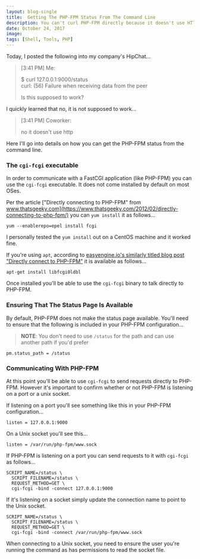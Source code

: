 ```yaml
---
layout: blog-single
title:  Getting The PHP-FPM Status From The Command Line
description: You can't curl PHP-FPM directly because it doesn't use HTTP. Here I outline how you _can_ talk directly to PHP-FPM.
date: October 24, 2017
image:
tags: [Shell, Tools, PHP]
---
```


Today, I posted the following into my company's HipChat...

> [3:41 PM] Me:
>
> 
> $ curl 127.0.0.1:9000/status<br>
> curl: (56) Failure when receiving data from the peer
>
>
> Is this supposed to work?

I quickly learned that no, it is not supposed to work...

> [3:41 PM] Coworker:
>
> no it doesn't use http

Here I'll go into details on how you can get the PHP-FPM status from the command line. 

<!-- excerpt_separator -->

### The `cgi-fcgi` executable

In order to communicate with a FastCGI application (like PHP-FPM) you can use the `cgi-fcgi` executable. It does not come installed by default on most OSes.

Per the article ["Directly connecting to PHP-FPM" from www.thatsgeeky.com](https://www.thatsgeeky.com/2012/02/directly-connecting-to-php-fpm/) you can `yum install` it as follows...

```
yum --enablerepo=epel install fcgi
```

I personally tested the `yum install` out on a CentOS machine and it worked fine.

If you're using `apt`, according to [easyengine.io's similarly titled blog post "Directly connect to PHP-FPM"](https://easyengine.io/tutorials/php/directly-connect-php-fpm/) it is available as follows...

```
apt-get install libfcgi0ldbl
```

Once installed you'll be able to use the `cgi-fcgi` binary to talk directly to PHP-FPM.

### Ensuring That The Status Page Is Available

By default, PHP-FPM does not make the status page available. You'll need to ensure that the following is included in your PHP-FPM configuration...

> **NOTE**: You don't need to use `/status` for the path and can use another path if you'd prefer

```
pm.status_path = /status
```

### Communicating With PHP-FPM

At this point you'll be able to use `cgi-fcgi` to send requests directly to PHP-FPM. However it's important to confirm whether or not PHP-FPM is listening on a port or a unix socket.

If listening on a port you'll see something like this in your PHP-FPM configuration...

```
listen = 127.0.0.1:9000
```

On a Unix socket you'll see this...

```
listen = /var/run/php-fpm/www.sock
```

If PHP-FPM is listening on a port you can send requests to it with `cgi-fcgi` as follows...

```
SCRIPT_NAME=/status \ 
  SCRIPT_FILENAME=/status \
  REQUEST_METHOD=GET \
  cgi-fcgi -bind -connect 127.0.0.1:9000
```

If it's listening on a socket simply update the connection name to point to the Unix socket.

```
SCRIPT_NAME=/status \
  SCRIPT_FILENAME=/status \
  REQUEST_METHOD=GET \
  cgi-fcgi -bind -connect /var/run/php-fpm/www.sock
```

When connecting to a Unix socket, you need to ensure the user you're running the command as has permissions to read the socket file.